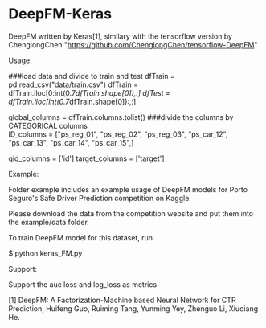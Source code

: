 # DeepFM-Keras

DeepFM written by Keras[1], similary with the tensorflow version by ChenglongChen "https://github.com/ChenglongChen/tensorflow-DeepFM"

Usage:

###load data and divide to train and test
dfTrain = pd.read_csv("data/train.csv")
dfTrain = dfTrain.iloc[0:int(0.7*dfTrain.shape[0]),:]
dfTest = dfTrain.iloc[int(0.7*dfTrain.shape[0]):,:]


global_columns  = dfTrain.columns.tolist()
###divide the columns by  CATEGORICAL columns	
ID_columns  = ["ps_reg_01", "ps_reg_02", "ps_reg_03",
    "ps_car_12", "ps_car_13", "ps_car_14", "ps_car_15",]

qid_columns = ['id']
target_columns = ['target']


Example:

Folder example includes an example usage of DeepFM models for Porto Seguro's Safe Driver Prediction competition on Kaggle.

Please download the data from the competition website and put them into the example/data folder.

To train DeepFM model for this dataset, run

$ python keras_FM.py

Support:

Support the auc loss and log_loss as metrics




[1] DeepFM: A Factorization-Machine based Neural Network for CTR Prediction, Huifeng Guo, Ruiming Tang, Yunming Yey, Zhenguo Li, Xiuqiang He.
